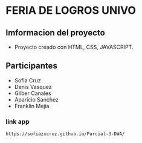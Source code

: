 # FERIA DE LOGROS UNIVO

## Imformacion del proyecto

 - Proyecto creado con HTML, CSS, JAVASCRIPT.

## Participantes
- Sofia Cruz
- Denis Vasquez 
- Gilber Canales
- Aparicio Sanchez
- Franklin Mejia

### link app
```bash
https://sofiazxcruz.github.io/Parcial-3-DWA/
